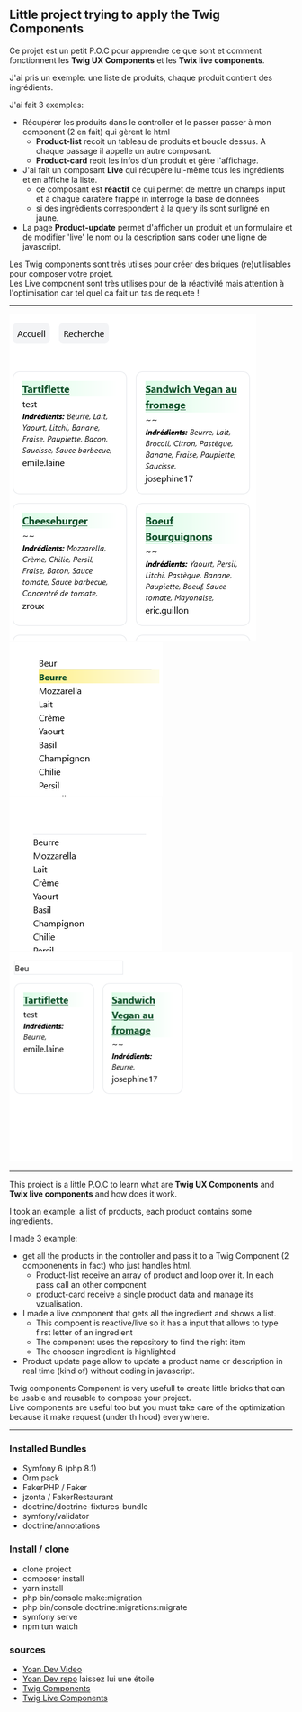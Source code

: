 ## Little project trying to apply the Twig Components

Ce projet est un petit P.O.C pour apprendre ce que sont et comment fonctionnent les **Twig UX Components** et les  **Twix live components**.

J'ai pris un exemple: une liste de produits, chaque produit contient des ingrédients.

J'ai fait 3 exemples:

- Récupérer les produits dans le controller et le passer passer à mon component (2 en fait) qui gèrent le html
  * **Product-list** recoit un tableau de produits et boucle dessus.  A chaque passage il appelle un autre composant.
  * **Product-card** reoit les infos d'un produit et gère l'affichage.
- J'ai fait un composant **Live** qui récupère lui-même tous les ingrédients et en affiche la liste.
  * ce composant est **réactif** ce qui permet de mettre un champs input et à chaque caratère frappé in interroge la base de données
  * si des ingrédients correspondent à la query ils sont surligné en jaune.
- La page **Product-update** permet d'afficher un produit et un formulaire et de modifier 'live' le nom ou la description sans coder une ligne de javascript.


Les Twig components sont très utilses pour créer des briques (re)utilisables pour composer votre projet.  
Les Live component sont très utilises pour de la réactivité mais attention à l'optimisation car tel quel ca fait un tas de requete !

-----------------------------------------------------------------------------------------------------------------------

![screenshot_twig_components_01.png](screenshot_twig_components_01.png)
![screenshot_twig_components_02.png](screenshot_twig_components_02.png)
![screenshot_twig_components_03.png](screenshot_twig_components_03.png)
![screenshot_twig_components_04.png](screenshot_twig_components_04.png)

-----------------------------------------------------------------------------------------------------------------------

This project is a little P.O.C to learn what are **Twig UX Components** and **Twix live components** and how does it work.  
  
I took an example: a list of products, each product contains some ingredients.
  
I made 3 example:
- get all the products in the controller and pass it to a Twig Component (2 componenents in fact) who just handles html.  
  * Product-list receive an array of product and loop over it. In each pass call an other component
  * product-card receive a single product data and manage its vzualisation.
- I made a live component that gets all the ingredient and shows a list.  
  * This compoent is reactive/live so it has a input that allows to type first letter of an ingredient 
  * The component uses the repository to find the right item
  * The choosen ingredient is highlighted
- Product update page allow to update a product name or description in real time (kind of) without coding in javascript.  

Twig components Component is very usefull to create little bricks that can be usable and reusable to compose your project.  
Live components are useful too but you must take care of the optimization because it make request (under th hood) everywhere.


-----------------------------------------------------------------------------------------------------------------------


### Installed Bundles
* Symfony 6 (php 8.1)
* Orm pack
* FakerPHP / Faker 
* jzonta / FakerRestaurant
* doctrine/doctrine-fixtures-bundle
* symfony/validator 
* doctrine/annotations

### Install / clone
* clone project
* composer install
* yarn install
* php bin/console make:migration
* php bin/console doctrine:migrations:migrate
* symfony serve
* npm tun watch


### sources
* [Yoan Dev Video](https://www.youtube.com/watch?v=dYVpEyH3kRw)
* [Yoan Dev repo](https://github.com/yoanbernabeu/D-couverte-des-Twig-et-Live-Components-Symfony-UX-) laissez lui une étoile
* [Twig Components](https://symfony.com/bundles/ux-twig-component/current/index.html)
* [Twig Live Components](https://symfony.com/bundles/ux-live-component/current/index.html#installation)
